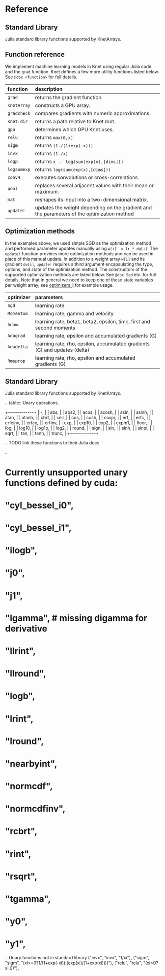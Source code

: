 Reference
=========

Standard Library
----------------

Julia standard library functions supported by KnetArrays.

Function reference
------------------

We implement machine learning models in Knet using regular Julia code
and the `grad` function. Knet defines a few more utility functions
listed below. See `@doc <function>` for full details.

|function|description|
|:-------|:----------|
|`grad`|returns the gradient function.|
|`KnetArray`|constructs a GPU array.|
|`gradcheck`|compares gradients with numeric approximations.|
|`Knet.dir`|returns a path relative to Knet root.|
|`gpu`|determines which GPU Knet uses.|
|`relu`|returns `max(0,x)`|
|`sigm`|returns `(1./(1+exp(-x)))`|
|`invx`|returns `(1./x)`|
|`logp`|returns `x .- log(sum(exp(x),[dims]))`|
|`logsumexp`|returns `log(sum(exp(x),[dims]))`|
|`conv4`|executes convolutions or cross-correlations.|
|`pool`|replaces several adjacent values with their mean or maximum.|
|`mat`|reshapes its input into a two-dimensional matrix.|
|`update!`|updates the weight depending on the gradient and the parameters of the optimization method|


<!---
TODO: move this to reference.md, add @ref to fns, add new fns.
-->

Optimization methods
--------------------

In the examples above, we used simple SGD as the optimization method and
performed parameter updates manually using `w[i] -= lr * dw[i]`. The
`update!` function provides more optimization methods and can be used in
place of this manual update. In addition to a weight array `w[i]` and
its gradient `dw[i]`, `update!` requires a third argument encapsulating
the type, options, and state of the optimization method. The
constructors of the supported optimization methods are listed below. See
`@doc Sgd` etc. for full details. Note that in general we need to keep
one of these state variables per weight array, see
[optimizers.jl](https://github.com/denizyuret/Knet.jl/blob/master/examples/optimizers.jl)
for example usage.

|optimizer|parameters|
|:--------|:---------|
|`Sgd`|learning rate|
|`Momentum`|learning rate, gamma and velocity|
|`Adam`|learning rate, beta1, beta2, epsilon, time, first and second moments|
|`Adagrad`|learning rate, epsilon and accumulated gradients (G)|
|`Adadelta`|learning rate, rho, epsilon, accumulated gradients (G) and updates (delta)|
|`Rmsprop`|learning rate, rho, epsilon and accumulated gradients (G)|


Standard Library
----------------

Julia standard library functions supported by KnetArrays.

.. table:: Unary operations.

  +-------------+
  | -,  	|
  | abs,	|
  | abs2,	|
  | acos,	|
  | acosh,	|
  | asin,	|
  | asinh,	|
  | atan,	|
  | atanh,	|
  | cbrt,	|
  | ceil,	|
  | cos,	|
  | cosh,	|
  | cospi,	|
  | erf,	|
  | erfc,	|
  | erfcinv,	|
  | erfcx,	|
  | erfinv,	|
  | exp,	|
  | exp10,	|
  | exp2,	|
  | expm1,	|
  | floor,	|
  | log,	|
  | log10,	|
  | log1p,	|
  | log2,	|
  | round,	|
  | sign,	|
  | sin,	|
  | sinh,	|
  | sinpi,	|
  | sqrt,	|
  | tan,	|
  | tanh,	|
  | trunc,	|
  +-------------+


.. TODO link these functions to their Julia docs

..
   # Currently unsupported unary functions defined by cuda:
   # "cyl_bessel_i0",
   # "cyl_bessel_i1",
   # "ilogb",
   # "j0",
   # "j1",
   # "lgamma", # missing digamma for derivative
   # "llrint",
   # "llround",
   # "logb",
   # "lrint",
   # "lround",
   # "nearbyint",
   # "normcdf",
   # "normcdfinv",
   # "rcbrt",
   # "rint",
   # "rsqrt",
   # "tgamma",
   # "y0",
   # "y1",


..
   Unary functions not in standard library
   ("invx", "invx", "1/xi"),
   ("sigm", "sigm", "(xi>=0?1/(1+exp(-xi)):(exp(xi)/(1+exp(xi))))"),
   ("relu", "relu", "(xi>0?xi:0)"),
